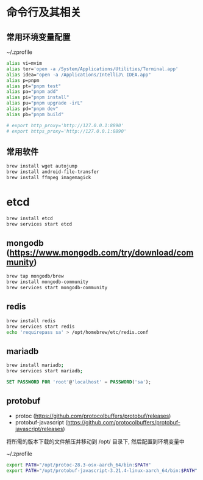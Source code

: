 # 命令行及其相关

## 常用环境变量配置

~/.zprofile

```sh
alias vi=mvim
alias ter='open -a /System/Applications/Utilities/Terminal.app'
alias idea="open -a /Applications/IntelliJ\ IDEA.app"
alias p=pnpm
alias pt="pnpm test"
alias pa="pnpm add"
alias pi="pnpm install"
alias pu="pnpm upgrade -irL"
alias pd="pnpm dev"
alias pb="pnpm build"

# export http_proxy='http://127.0.0.1:8890'
# export https_proxy='http://127.0.0.1:8890'
```

## 常用软件

```sh
brew install wget autojump
brew install android-file-transfer
brew install ffmpeg imagemagick
```

# etcd

```sh
brew install etcd
brew services start etcd
```

## mongodb (https://www.mongodb.com/try/download/community)

```sh
brew tap mongodb/brew
brew install mongodb-community
brew services start mongodb-community
```

## redis

```sh
brew install redis
brew services start redis
echo 'requirepass sa' > /opt/homebrew/etc/redis.conf
```

## mariadb

```sh
brew install mariadb;
brew services start mariadb;
```

```sql
SET PASSWORD FOR 'root'@'localhost' = PASSWORD('sa');
```

## protobuf

- protoc (https://github.com/protocolbuffers/protobuf/releases)
- protobuf-javascript (https://github.com/protocolbuffers/protobuf-javascript/releases)

将所需的版本下载的文件解压并移动到 /opt/ 目录下, 然后配置到环境变量中

~/.zprofile

```sh
export PATH="/opt/protoc-28.3-osx-aarch_64/bin:$PATH"
export PATH="/opt/protobuf-javascript-3.21.4-linux-aarch_64/bin:$PATH"
```
